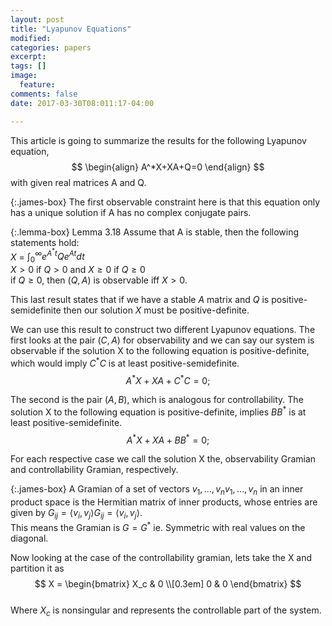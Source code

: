 ```yaml
---
layout: post
title: "Lyapunov Equations"
modified:
categories: papers
excerpt:
tags: []
image:
  feature:
comments: false
date: 2017-03-30T08:011:17-04:00

---
```


This article is going to summarize the results for the following Lyapunov equation,
$$
\begin{align}
  A^*X+XA+Q=0
\end{align}
$$
with given real matrices A and Q.

{:.james-box}
The first observable constraint here is that this equation only has a unique solution if A has no complex conjugate pairs.

{:.lemma-box}
Lemma 3.18 Assume that A is stable, then the following statements hold:  
$X$ = $\int_0^\infty e^{A^*t}Qe^{At}dt$  
$X>0$ if $Q>0$ and $X \geq 0$ if $Q \geq 0$  
if $Q \geq 0$, then ($Q,A$) is observable iff $X > 0$.

This last result states that if we have a stable $A$ matrix and $Q$ is positive-semidefinite then our solution $X$ must be positive-definite.

We can use this result to construct two different Lyapunov equations.
The first looks at the pair ($C,A$) for observability and we can say our system is observable if the solution X to the following equation is positive-definite, which would imply $C^*C$ is at least positive-semidefinite.
$$
A^*X + XA + C^*C = 0;
$$

The second is the pair ($A,B$), which is analogous for controllability. The solution X to the following equation is positive-definite, implies $BB^*$ is at least positive-semidefinite.
$$
A^*X + XA + BB^* = 0;
$$

For each respective case we call the solution X the, observability Gramian and controllability Gramian, respectively.

{:.james-box}
A Gramian of a set of vectors ${\displaystyle v_{1},\dots ,v_{n}} v_{1},\dots ,v_{n}$ in an inner product space is the Hermitian matrix of inner products, whose entries are given by ${\displaystyle G_{ij}=\langle v_{i},v_{j}\rangle } G_{ij}=\langle v_{i},v_{j}\rangle$.  
This means the Gramian is $G=G^*$ ie. Symmetric with real values on the diagonal.

Now looking at the case of the controllability gramian, lets take the X and partition it as
$$
X = \begin{bmatrix}
       X_c & 0 \\[0.3em]
       0 & 0      
     \end{bmatrix}
$$  
Where $X_c$ is nonsingular and represents the controllable part of the system.

